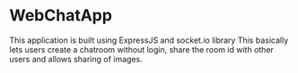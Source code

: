 # WebChatApp
This application is built using ExpressJS and socket.io library
This basically lets users create a chatroom without login, share the room id with other users and allows sharing of images.
